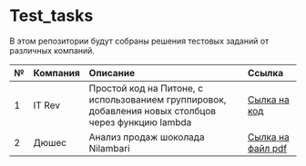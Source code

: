 # Test_tasks
В этом репозитории будут собраны решения тестовых заданий от различных компаний.

<table>
<thead>
<tr>
<th align="left">№</th>
<th align="left">Компания</th>
<th align="left">Описание</th>
<th align="left">Ссылка</th>
</tr>
</thead>
<tbody>
<tr>
<td align="left">1</td>
<td align="left"><IT Rev> IT Rev </a></td>
<td align="left"> Простой код на Питоне, с использованием группировок, добавления новых столбцов через функцию lambda </td>
<td align="left"><a href="https://github.com/Zhmuidetsky/Test_tasks/blob/main/%D0%A2%D0%B5%D1%81%D1%82%D0%BE%D0%B2%D0%BE%D0%B5%20%D0%B7%D0%B0%D0%B4%D0%B0%D0%BD%D0%B8%D0%B5%20%D0%B2%20IT%20Rev.ipynb"> Сылка на код </a></td>
</tr>
<tr> 
<td align="left">2</td>
<td align="left"> Дюшес </a></td>
<td align="left"> Анализ продаж шоколада Nilambari </td>
<td align="left"><a href="https://github.com/Zhmuidetsky/Test_tasks/blob/main/%D0%A2%D0%B5%D1%81%D1%82%D0%BE%D0%B2%D0%BE%D0%B5%20%D0%B7%D0%B0%D0%B4%D0%B0%D0%BD%D0%B8%D0%B5%20%D0%B2%20IT%20Rev.ipynb](https://github.com/Zhmuidetsky/Test_tasks/blob/main/%D0%A0%D0%B5%D1%88%D0%B5%D0%BD%D0%B8%D0%B5%20%D1%82%D0%B5%D1%81%D1%82%D0%BE%D0%B2%D0%BE%D0%B3%D0%BE%20%D0%B7%D0%B0%D0%B4%D0%B0%D0%BD%D0%B8%D1%8F%20%D0%BF%D0%BE%20%D0%B1%D1%80%D0%B5%D0%BD%D0%B4%D1%83%20Nilambari%20%D0%96%D0%BC%D1%83%D0%B9%D0%B4%D0%B5%D1%86%D0%BA%D0%B8%D0%B9.pdf"> Сылка на файл pdf </a></td>
</tr>
<tr>
